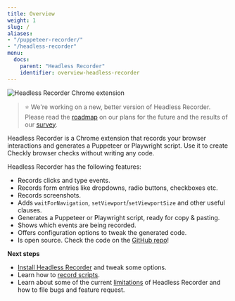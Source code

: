 ```yaml
---
title: Overview
weight: 1
slug: /
aliases:
- "/puppeteer-recorder/"
- "/headless-recorder"
menu:
  docs:
    parent: "Headless Recorder"
    identifier: overview-headless-recorder
---
```


![Headless Recorder Chrome extension](/docs/images/browser-checks/headless_recorder_1400.png)


> ⭐️ We're working on a new, better version of Headless Recorder. Please read the [roadmap](/docs/headless-recorder/roadmap/) on our plans for the future and the results of our [survey](https://surveys.hotjar.com/s?siteId=717179&surveyId=137462).

Headless Recorder is a Chrome extension that records your browser interactions and generates a Puppeteer or Playwright script. 
Use it to create Checkly browser checks without writing any code.
  
Headless Recorder has the following features:

- Records clicks and type events.
- Records form entries like dropdowns, radio buttons, checkboxes etc.
- Records screenshots.
- Adds `waitForNavigation`, `setViewport`/`setViewportSize` and other useful clauses.
- Generates a Puppeteer or Playwright script, ready for copy & pasting. 
- Shows which events are being recorded.
- Offers configuration options to tweak the generated code.
- Is open source. Check the code on the [GitHub repo](https://github.com/checkly/headless-recorder)!

**Next steps**

- [Install Headless Recorder](/docs/headless-recorder/installation/) and tweak some options.
- Learn how to [record scripts](/docs/headless-recorder/basic-usage/).
- Learn about some of the current [limitations](/docs/headless-recorder/development/) of Headless Recorder and how to file bugs and feature request.
